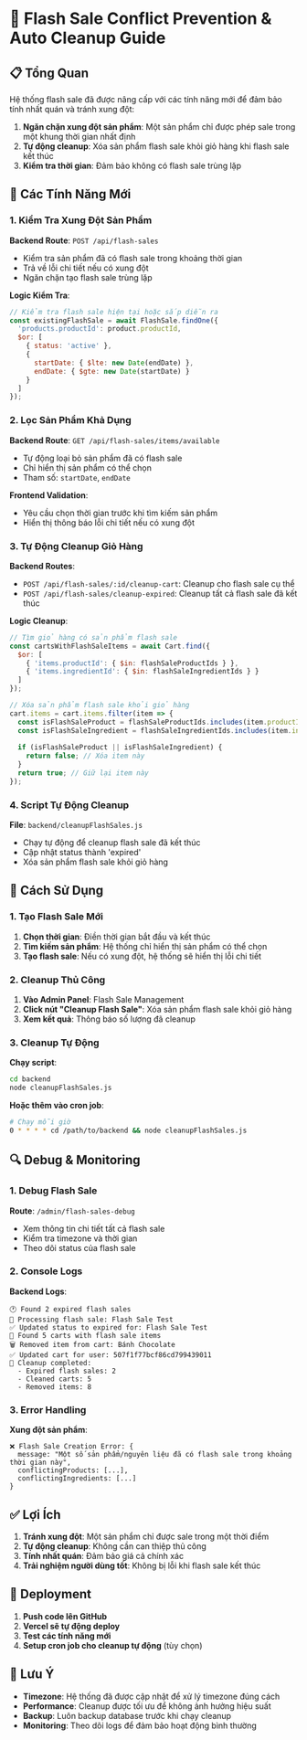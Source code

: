# 🚀 Flash Sale Conflict Prevention & Auto Cleanup Guide

## 📋 Tổng Quan

Hệ thống flash sale đã được nâng cấp với các tính năng mới để đảm bảo tính nhất quán và tránh xung đột:

1. **Ngăn chặn xung đột sản phẩm**: Một sản phẩm chỉ được phép sale trong một khung thời gian nhất định
2. **Tự động cleanup**: Xóa sản phẩm flash sale khỏi giỏ hàng khi flash sale kết thúc
3. **Kiểm tra thời gian**: Đảm bảo không có flash sale trùng lặp

## 🔧 Các Tính Năng Mới

### 1. Kiểm Tra Xung Đột Sản Phẩm

**Backend Route**: `POST /api/flash-sales`
- Kiểm tra sản phẩm đã có flash sale trong khoảng thời gian
- Trả về lỗi chi tiết nếu có xung đột
- Ngăn chặn tạo flash sale trùng lặp

**Logic Kiểm Tra**:
```javascript
// Kiểm tra flash sale hiện tại hoặc sắp diễn ra
const existingFlashSale = await FlashSale.findOne({
  'products.productId': product.productId,
  $or: [
    { status: 'active' },
    { 
      startDate: { $lte: new Date(endDate) },
      endDate: { $gte: new Date(startDate) }
    }
  ]
});
```

### 2. Lọc Sản Phẩm Khả Dụng

**Backend Route**: `GET /api/flash-sales/items/available`
- Tự động loại bỏ sản phẩm đã có flash sale
- Chỉ hiển thị sản phẩm có thể chọn
- Tham số: `startDate`, `endDate`

**Frontend Validation**:
- Yêu cầu chọn thời gian trước khi tìm kiếm sản phẩm
- Hiển thị thông báo lỗi chi tiết nếu có xung đột

### 3. Tự Động Cleanup Giỏ Hàng

**Backend Routes**:
- `POST /api/flash-sales/:id/cleanup-cart`: Cleanup cho flash sale cụ thể
- `POST /api/flash-sales/cleanup-expired`: Cleanup tất cả flash sale đã kết thúc

**Logic Cleanup**:
```javascript
// Tìm giỏ hàng có sản phẩm flash sale
const cartsWithFlashSaleItems = await Cart.find({
  $or: [
    { 'items.productId': { $in: flashSaleProductIds } },
    { 'items.ingredientId': { $in: flashSaleIngredientIds } }
  ]
});

// Xóa sản phẩm flash sale khỏi giỏ hàng
cart.items = cart.items.filter(item => {
  const isFlashSaleProduct = flashSaleProductIds.includes(item.productId?.toString());
  const isFlashSaleIngredient = flashSaleIngredientIds.includes(item.ingredientId?.toString());
  
  if (isFlashSaleProduct || isFlashSaleIngredient) {
    return false; // Xóa item này
  }
  return true; // Giữ lại item này
});
```

### 4. Script Tự Động Cleanup

**File**: `backend/cleanupFlashSales.js`
- Chạy tự động để cleanup flash sale đã kết thúc
- Cập nhật status thành 'expired'
- Xóa sản phẩm flash sale khỏi giỏ hàng

## 🎯 Cách Sử Dụng

### 1. Tạo Flash Sale Mới

1. **Chọn thời gian**: Điền thời gian bắt đầu và kết thúc
2. **Tìm kiếm sản phẩm**: Hệ thống chỉ hiển thị sản phẩm có thể chọn
3. **Tạo flash sale**: Nếu có xung đột, hệ thống sẽ hiển thị lỗi chi tiết

### 2. Cleanup Thủ Công

1. **Vào Admin Panel**: Flash Sale Management
2. **Click nút "Cleanup Flash Sale"**: Xóa sản phẩm flash sale khỏi giỏ hàng
3. **Xem kết quả**: Thông báo số lượng đã cleanup

### 3. Cleanup Tự Động

**Chạy script**:
```bash
cd backend
node cleanupFlashSales.js
```

**Hoặc thêm vào cron job**:
```bash
# Chạy mỗi giờ
0 * * * * cd /path/to/backend && node cleanupFlashSales.js
```

## 🔍 Debug & Monitoring

### 1. Debug Flash Sale

**Route**: `/admin/flash-sales-debug`
- Xem thông tin chi tiết tất cả flash sale
- Kiểm tra timezone và thời gian
- Theo dõi status của flash sale

### 2. Console Logs

**Backend Logs**:
```
🕐 Found 2 expired flash sales
🧹 Processing flash sale: Flash Sale Test
✅ Updated status to expired for: Flash Sale Test
🛒 Found 5 carts with flash sale items
🗑️ Removed item from cart: Bánh Chocolate
✅ Updated cart for user: 507f1f77bcf86cd799439011
🧹 Cleanup completed:
  - Expired flash sales: 2
  - Cleaned carts: 5
  - Removed items: 8
```

### 3. Error Handling

**Xung đột sản phẩm**:
```
❌ Flash Sale Creation Error: {
  message: "Một số sản phẩm/nguyên liệu đã có flash sale trong khoảng thời gian này",
  conflictingProducts: [...],
  conflictingIngredients: [...]
}
```

## ✅ Lợi Ích

1. **Tránh xung đột**: Một sản phẩm chỉ được sale trong một thời điểm
2. **Tự động cleanup**: Không cần can thiệp thủ công
3. **Tính nhất quán**: Đảm bảo giá cả chính xác
4. **Trải nghiệm người dùng tốt**: Không bị lỗi khi flash sale kết thúc

## 🚀 Deployment

1. **Push code lên GitHub**
2. **Vercel sẽ tự động deploy**
3. **Test các tính năng mới**
4. **Setup cron job cho cleanup tự động** (tùy chọn)

## 📝 Lưu Ý

- **Timezone**: Hệ thống đã được cập nhật để xử lý timezone đúng cách
- **Performance**: Cleanup được tối ưu để không ảnh hưởng hiệu suất
- **Backup**: Luôn backup database trước khi chạy cleanup
- **Monitoring**: Theo dõi logs để đảm bảo hoạt động bình thường 